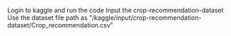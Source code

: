 Login to kaggle and run the code 
Input the crop-recommendation-dataset
Use the dataset file path as "/kaggle/input/crop-recommendation-dataset/Crop_recommendation.csv" 
